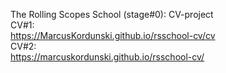 
The Rolling Scopes School (stage#0): CV-project <br>
CV#1:<br>
https://MarcusKordunski.github.io/rsschool-cv/cv <br>
CV#2:<br>
https://marcuskordunski.github.io/rsschool-cv/

